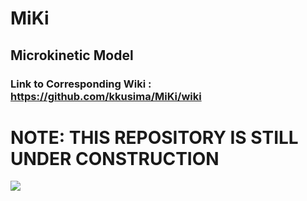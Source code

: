 # MiKi
## Microkinetic Model

### Link to Corresponding Wiki : https://github.com/kkusima/MiKi/wiki

# NOTE: THIS REPOSITORY IS STILL UNDER CONSTRUCTION

<img src="https://cdn.pixabay.com/photo/2017/06/16/07/26/under-construction-2408062_1280.png" />
